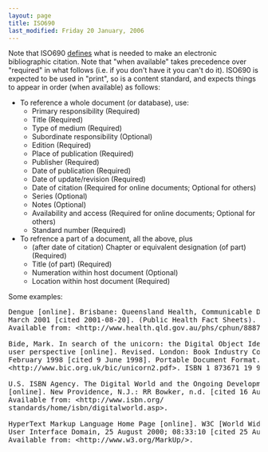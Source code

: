 ```yaml
---
layout: page
title: ISO690
last_modified: Friday 20 January, 2006
---
```

Note that ISO690 [defines](http://www.collectionscanada.ca/iso/tc46sc9/standard/690-2e.htm#5.1) what is needed to make an electronic bibliographic citation. Note that "when available" takes precedence over "required" in what follows (i.e. if you don't have it you can't do it). ISO690 is expected to be used in "print", so is a content standard, and expects things to appear in order (when available) as follows: 
* To reference a whole document (or database), use:
    * Primary responsibility (Required)
    * Title (Required)
    * Type of medium (Required)
    * Subordinate responsibility (Optional)
    * Edition (Required)
    * Place of publication (Required)
    * Publisher (Required)
    * Date of publication (Required)
    * Date of update/revision (Required)
    * Date of citation (Required for online documents; Optional for others)
    * Series (Optional)
    * Notes (Optional)
    * Availability and access (Required for online documents; Optional for others)
    * Standard number (Required)
* To refrence a part of a document, all the above, plus 
    * (after date of citation) 
Chapter or equivalent designation (of part) (Required)
    * Title (of part) (Required)
    * Numeration within host document (Optional)
    * Location within host document (Required)

Some examples:<pre>
Dengue [online]. Brisbane: Queensland Health, Communicable Diseases Unit,
March 2001 [cited 2001-08-20]. (Public Health Fact Sheets). Portable Document Format. 
Available from: &lt;http://www.health.qld.gov.au/phs/cphun/8887_doc.pdf&gt;. 

Bide, Mark. In search of the unicorn: the Digital Object Identifier from a
user perspective [online]. Revised. London: Book Industry Communication,
February 1998 [cited 9 June 1998]. Portable Document Format. Available from:
&lt;http://www.bic.org.uk/bic/unicorn2.pdf&gt;. ISBN 1 873671 19 9. 

U.S. ISBN Agency. The Digital World and the Ongoing Development of ISBN
[online]. New Providence, N.J.: RR Bowker, n.d. [cited 16 August 2002].
Available from: &lt;http://www.isbn.org/
standards/home/isbn/digitalworld.asp&gt;. 

HyperText Markup Language Home Page [online]. W3C [World Wide Web Consortium],
User Interface Domain, 25 August 2000; 08:33:10 [cited 25 August 2000].
Available from: &lt;http://www.w3.org/MarkUp/&gt;.</pre>